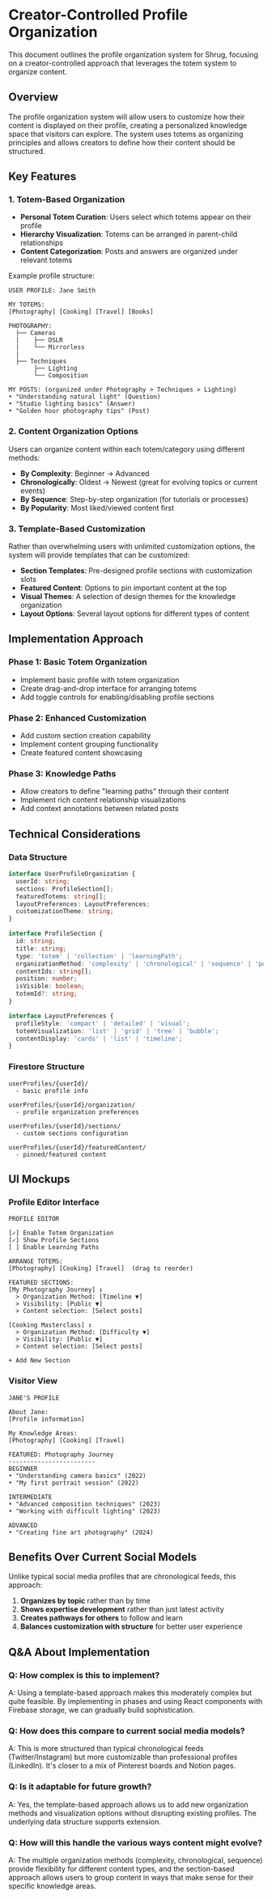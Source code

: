 # Creator-Controlled Profile Organization

This document outlines the profile organization system for Shrug, focusing on a creator-controlled approach that leverages the totem system to organize content.

## Overview

The profile organization system will allow users to customize how their content is displayed on their profile, creating a personalized knowledge space that visitors can explore. The system uses totems as organizing principles and allows creators to define how their content should be structured.

## Key Features

### 1. Totem-Based Organization

- **Personal Totem Curation**: Users select which totems appear on their profile
- **Hierarchy Visualization**: Totems can be arranged in parent-child relationships
- **Content Categorization**: Posts and answers are organized under relevant totems

Example profile structure:
```
USER PROFILE: Jane Smith

MY TOTEMS:
[Photography] [Cooking] [Travel] [Books]

PHOTOGRAPHY:
  ├── Cameras
  |    ├── DSLR
  |    └── Mirrorless
  |
  ├── Techniques
       ├── Lighting
       └── Composition

MY POSTS: (organized under Photography > Techniques > Lighting)
• "Understanding natural light" (Question)
• "Studio lighting basics" (Answer)
• "Golden hour photography tips" (Post)
```

### 2. Content Organization Options

Users can organize content within each totem/category using different methods:

- **By Complexity**: Beginner → Advanced
- **Chronologically**: Oldest → Newest (great for evolving topics or current events)
- **By Sequence**: Step-by-step organization (for tutorials or processes)
- **By Popularity**: Most liked/viewed content first

### 3. Template-Based Customization

Rather than overwhelming users with unlimited customization options, the system will provide templates that can be customized:

- **Section Templates**: Pre-designed profile sections with customization slots
- **Featured Content**: Options to pin important content at the top
- **Visual Themes**: A selection of design themes for the knowledge organization
- **Layout Options**: Several layout options for different types of content

## Implementation Approach

### Phase 1: Basic Totem Organization

- Implement basic profile with totem organization
- Create drag-and-drop interface for arranging totems
- Add toggle controls for enabling/disabling profile sections

### Phase 2: Enhanced Customization

- Add custom section creation capability
- Implement content grouping functionality
- Create featured content showcasing

### Phase 3: Knowledge Paths

- Allow creators to define "learning paths" through their content
- Implement rich content relationship visualizations
- Add context annotations between related posts

## Technical Considerations

### Data Structure

```typescript
interface UserProfileOrganization {
  userId: string;
  sections: ProfileSection[];
  featuredTotems: string[];
  layoutPreferences: LayoutPreferences;
  customizationTheme: string;
}

interface ProfileSection {
  id: string;
  title: string;
  type: 'totem' | 'collection' | 'learningPath';
  organizationMethod: 'complexity' | 'chronological' | 'sequence' | 'popularity';
  contentIds: string[];
  position: number;
  isVisible: boolean;
  totemId?: string;
}

interface LayoutPreferences {
  profileStyle: 'compact' | 'detailed' | 'visual';
  totemVisualization: 'list' | 'grid' | 'tree' | 'bubble';
  contentDisplay: 'cards' | 'list' | 'timeline';
}
```

### Firestore Structure

```
userProfiles/{userId}/
  - basic profile info

userProfiles/{userId}/organization/
  - profile organization preferences
  
userProfiles/{userId}/sections/
  - custom sections configuration
  
userProfiles/{userId}/featuredContent/
  - pinned/featured content
```

## UI Mockups

### Profile Editor Interface

```
PROFILE EDITOR

[✓] Enable Totem Organization
[✓] Show Profile Sections
[ ] Enable Learning Paths

ARRANGE TOTEMS:
[Photography] [Cooking] [Travel]  (drag to reorder)

FEATURED SECTIONS:
[My Photography Journey] ↕️
  > Organization Method: [Timeline ▼]
  > Visibility: [Public ▼]
  > Content selection: [Select posts]

[Cooking Masterclass] ↕️
  > Organization Method: [Difficulty ▼]
  > Visibility: [Public ▼]
  > Content selection: [Select posts]

+ Add New Section
```

### Visitor View

```
JANE'S PROFILE

About Jane:
[Profile information]

My Knowledge Areas:
[Photography] [Cooking] [Travel]

FEATURED: Photography Journey
------------------------
BEGINNER
• "Understanding camera basics" (2022)
• "My first portrait session" (2022)

INTERMEDIATE
• "Advanced composition techniques" (2023)
• "Working with difficult lighting" (2023)

ADVANCED
• "Creating fine art photography" (2024)
```

## Benefits Over Current Social Models

Unlike typical social media profiles that are chronological feeds, this approach:

1. **Organizes by topic** rather than by time
2. **Shows expertise development** rather than just latest activity
3. **Creates pathways for others** to follow and learn
4. **Balances customization with structure** for better user experience

## Q&A About Implementation

### Q: How complex is this to implement?
A: Using a template-based approach makes this moderately complex but quite feasible. By implementing in phases and using React components with Firebase storage, we can gradually build sophistication.

### Q: How does this compare to current social media models?
A: This is more structured than typical chronological feeds (Twitter/Instagram) but more customizable than professional profiles (LinkedIn). It's closer to a mix of Pinterest boards and Notion pages.

### Q: Is it adaptable for future growth?
A: Yes, the template-based approach allows us to add new organization methods and visualization options without disrupting existing profiles. The underlying data structure supports extension.

### Q: How will this handle the various ways content might evolve?
A: The multiple organization methods (complexity, chronological, sequence) provide flexibility for different content types, and the section-based approach allows users to group content in ways that make sense for their specific knowledge areas. 